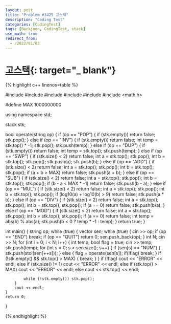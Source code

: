 ```yaml
---
layout: post
title: "Problem #3425 고스택"
description: "Coding Test"
categories: [CodingTest]
tags: [Backjoon, CodingTest, stack]
use_math: true
redirect_from:
  - /2022/01/03
---
```


# [고스택](https://www.acmicpc.net/problem/3425){: target="_ blank"}

{% highlight c++ linenos=table %} 

#include <iostream>
#include <algorithm>
#include <stack>
#include <string>
#include <vector>
#include <math.h>

#define MAX 1000000000

using namespace std;

stack<int> stk;

bool operate(string op) {
    if (op == "POP") {
        if (stk.empty()) return false;
        stk.pop();
    }
    else if (op == "INV") {
        if (stk.empty()) return false;
        int temp = stk.top() * -1; stk.pop();
        stk.push(temp);
    }
    else if (op == "DUP") {
        if (stk.empty()) return false;
        int temp = stk.top();
        stk.push(temp);
    }
    else if (op == "SWP") {
        if (stk.size() < 2) return false;
        int a = stk.top(); stk.pop();
        int b = stk.top(); stk.pop();
        stk.push(a);
        stk.push(b);
    }
    else if (op == "ADD") {
        if (stk.size() < 2) return false;
        int a = stk.top(); stk.pop();
        int b = stk.top(); stk.pop();
        if (a + b > MAX) return false;
        stk.push(a + b);
    }
    else if (op == "SUB") {
        if (stk.size() < 2) return false;
        int a = stk.top(); stk.pop();
        int b = stk.top(); stk.pop();
        if (b - a < MAX * -1) return false;
        stk.push(b - a);
    }
    else if (op == "MUL") {
        if (stk.size() < 2) return false;
        int a = stk.top(); stk.pop();
        int b = stk.top(); stk.pop();
        if (log10(a) + log10(b) > 9) return false;
        stk.push(a * b);
    }
    else if (op == "DIV") {
        if (stk.size() < 2) return false;
        int a = stk.top(); stk.pop();
        int b = stk.top(); stk.pop();
        if (a == 0) return false;
        stk.push(b/a);
    }
    else if (op == "MOD") {
        if (stk.size() < 2) return false;
        int a = stk.top(); stk.pop();
        int b = stk.top(); stk.pop();
        if (a == 0) return false;
        int temp = abs(b) % abs(a);
        stk.push(b < 0 ? temp * -1 : temp);
    }
    return true;
}



int main() {
    string op;
    while (true) {
        vector<string> sen;
        while (true) {
            cin >> op;
            if (op == "END") break;
            if (op == "QUIT") return 0;
            sen.push_back(op);
        }
        int N;
        cin >> N;
        for (int i = 0; i < N; i++) {
            int temp;
            bool flag = true;
            cin >> temp;
            stk.push(temp);
            for (int s = 0; s < sen.size(); s++) {
                if (sen[s] == "NUM") {
                    stk.push(stoi(sen[++s]));
                }
                else {
                    flag = operate(sen[s]);
                    if(!flag) break;
                }
                if (!stk.empty() && stk.top() > MAX) {
                    break;
                }
            }
            if (!flag) cout << "ERROR" << endl;
            else if (stk.size() != 1) cout << "ERROR" << endl;
            else if (stk.top() > MAX) cout << "ERROR" << endl;
            else cout << stk.top() << endl;

            while (!stk.empty()) stk.pop();
        }
        cout << endl;
    }
    return 0;
}

{% endhighlight %}
